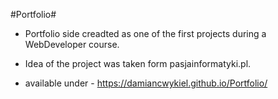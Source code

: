  #Portfolio#
 
 * Portfolio side creadted as one of the first projects during a WebDeveloper course.
 * Idea of the project was taken form pasjainformatyki.pl.
 
 * available under - https://damiancwykiel.github.io/Portfolio/
